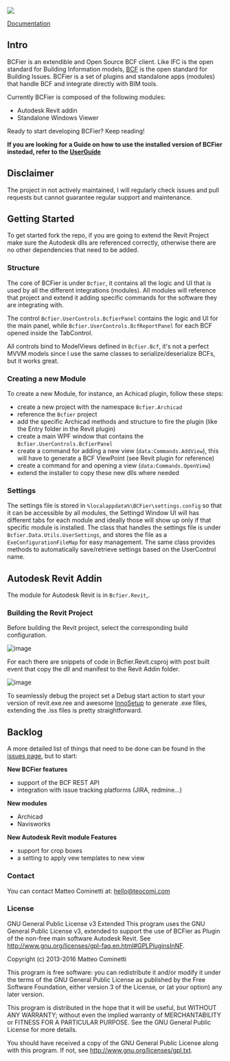 ![](/Assets/bcfier-text.png)

[Documentation](https://docs.dangl-it.com/Projects/IPA.BCFier)


## Intro

BCFier is an extendible and Open Source BCF client. Like IFC is the open standard for Building Information models, [BCF](https://github.com/BuildingSMART/BCF-XML) is the open standard for Building Issues. BCFier is a set of plugins and standalone apps (modules) that handle BCF and integrate directly with BIM tools.

Currently BCFier is composed of the following modules:
- Autodesk Revit addin
- Standalone Windows Viewer

Ready to start developing BCFier? Keep reading!

**If you are looking for a Guide on how to use the installed version of BCFier instedad, refer to the [UserGuide](http://bcfier.com/userguide/)**

## Disclaimer
The project in not actively maintained, I will regularly check issues and pull requests but cannot guarantee regular support and maintenance.

## Getting Started

To get started fork the repo, if you are going to extend the Revit Project make sure the Autodesk dlls are referenced correctly, otherwise there are no other dependencies that need to be added.

### Structure

The core of BCFier is under `Bcfier`, it contains all the logic and UI that is used by all the different integrations (modules). All modules will reference that project and extend it adding specific commands for the software they are integrating with.

The control `Bcfier.UserControls.BcfierPanel` contains the logic and UI for the main panel, while `Bcfier.UserControls.BcfReportPanel` for each BCF opened inside the TabControl.

All controls bind to ModelViews defined in `Bcfier.Bcf`, it's not a perfect MVVM models since I use the same classes to serialize/deserialize BCFs, but it works great.

### Creating a new Module

To create a new Module, for instance, an Achicad plugin, follow these steps:
- create a new project with the namespace `Bcfier.Archicad`
- reference the `Bcfier` project
- add the specific Archicad methods and structure to fire the plugin (like the Entry folder in the Revit plugin)
- create a main WPF window that contains the `Bcfier.UserControls.BcfierPanel`
- create a command for adding a new view (`data:Commands.AddView`), this will have to generate a BCF ViewPoint (see Revit plugin for reference)
- create a command for and opening a view (`data:Commands.OpenView`)
- extend the installer to copy these new dlls where needed

### Settings
The settings file is stored in `%localappdata%\BCFier\settings.config` so that it can be accessible by all modules, the Settingd Window UI will has different tabs for each module and ideally those will show up only if that specific module is installed.
The class that handles the settings file is under `Bcfier.Data.Utils.UserSettings`, and stores the file as a `ExeConfigurationFileMap` for easy management. The same class provides methods to automatically save/retrieve settings based on the UserControl name.

## Autodesk Revit Addin
The module for Autodesk Revit is in `Bcfier.Revit`,.

### Building the Revit Project

Before building the Revit project, select the corresponding build configuration. 

![image](https://user-images.githubusercontent.com/2679513/33550628-93d0661e-d8e6-11e7-819d-b486b55db05c.png)

For each there are snippets of code in Bcfier.Revit.csproj with post built event that copy the dll and manifest to the Revit Addin folder.

![image](https://user-images.githubusercontent.com/2679513/33550664-b19fb028-d8e6-11e7-8453-3210d022d0db.png)



To seamlessly debug the project set a Debug start action to start your version of revit.exe.ree and awesome [InnoSetup](http://www.jrsoftware.org/isinfo.php) to generate .exe files, extending the .iss files is pretty straightforward.

## Backlog
A more detailed list of things that need to be done can be found in the [issues page](https://github.com/teocomi/BCFier/issues), but to start:

**New BCFier features**
- support of the BCF REST API
- integration with issue tracking platforms (JIRA, redmine...)

**New modules**
- Archicad
- Navisworks

**New Autodesk Revit module Features**
- support for crop boxes
- a setting to apply vew templates to new view

### Contact
You can contact Matteo Cominetti at: hello@teocomi.com

### License
GNU General Public License v3 Extended
This program uses the GNU General Public License v3, extended to support the use of BCFier as Plugin of the non-free main software Autodesk Revit.
See <http://www.gnu.org/licenses/gpl-faq.en.html#GPLPluginsInNF>.

Copyright (c) 2013-2016 Matteo Cominetti

This program is free software: you can redistribute it and/or modify
it under the terms of the GNU General Public License as published by
the Free Software Foundation, either version 3 of the License, or
(at your option) any later version.

This program is distributed in the hope that it will be useful,
but WITHOUT ANY WARRANTY; without even the implied warranty of
MERCHANTABILITY or FITNESS FOR A PARTICULAR PURPOSE.  See the
GNU General Public License for more details.

You should have received a copy of the GNU General Public License
along with this program.  If not, see <http://www.gnu.org/licenses/gpl.txt>.

